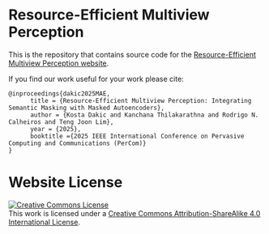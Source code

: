 # Resource-Efficient Multiview Perception

This is the repository that contains source code for the [Resource-Efficient Multiview Perception website](https://kostadakic.github.io/mvmae.github.io).

If you find our work useful for your work please cite:
```
@inproceedings{dakic2025MAE,
      title = {Resource-Efficient Multiview Perception: Integrating Semantic Masking with Masked Autoencoders}, 
      author = {Kosta Dakic and Kanchana Thilakarathna and Rodrigo N. Calheiros and Teng Joon Lim},
      year = {2025},
      booktitle ={2025 IEEE International Conference on Pervasive Computing and Communications (PerCom)}
}
```

# Website License
<a rel="license" href="http://creativecommons.org/licenses/by-sa/4.0/"><img alt="Creative Commons License" style="border-width:0" src="https://i.creativecommons.org/l/by-sa/4.0/88x31.png" /></a><br />This work is licensed under a <a rel="license" href="http://creativecommons.org/licenses/by-sa/4.0/">Creative Commons Attribution-ShareAlike 4.0 International License</a>.
